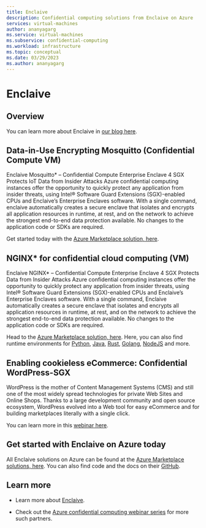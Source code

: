 ```yaml
---
title: Enclaive
description: Confidential computing solutions from Enclaive on Azure
services: virtual-machines
author: ananyagarg
ms.service: virtual-machines
ms.subservice: confidential-computing
ms.workload: infrastructure
ms.topic: conceptual
ms.date: 03/29/2023
ms.author: ananyagarg
---
```


# Enclaive

## Overview


You can learn more about Enclaive in [our blog here](https://techcommunity.microsoft.com/t5/azure-confidential-computing/enclaive-s-the-base-developing-confidential-cloud-applications/ba-p/3658799).

## Data-in-Use Encrypting Mosquitto (Confidential Compute VM)
Enclaive Mosquitto* – Confidential Compute Enterprise Enclave 4 SGX Protects IoT Data from Insider Attacks Azure confidential computing instances offer the opportunity to quickly protect any application from insider threats, using Intel® Software Guard Extensions (SGX)-enabled CPUs and Enclaive’s Enterprise Enclaves software. With a single command, enclaive automatically creates a secure enclave that isolates and encrypts all application resources in runtime, at rest, and on the network to achieve the strongest end-to-end data protection available. No changes to the application code or SDKs are required.

Get started today with the [Azure Marketplace solution, here](https://azuremarketplace.microsoft.com/en-us/marketplace/apps/enclaivegmbh1643578052639.vm-mosquitto-sgx?tab=Overview).

## NGINX* for confidential cloud computing (VM)
Enclaive NGINX* – Confidential Compute Enterprise Enclave 4 SGX Protects Data from Insider Attacks Azure confidential computing instances offer the opportunity to quickly protect any application from insider threats, using Intel® Software Guard Extensions (SGX)-enabled CPUs and Enclaive’s Enterprise Enclaves software. With a single command, Enclaive automatically creates a secure enclave that isolates and encrypts all application resources in runtime, at rest, and on the network to achieve the strongest end-to-end data protection available. No changes to the application code or SDKs are required. 

Head to the [Azure Marketplace solution, here](https://azuremarketplace.microsoft.com/en-us/marketplace/apps/enclaivegmbh1643578052639.vm-nginx-sgx?tab=Overview). Here, you can also find runtime environments for [Python](https://azuremarketplace.microsoft.com/en-us/marketplace/apps/enclaivegmbh1643578052639.vm-python-sgx?tab=Overview), [Java](https://azuremarketplace.microsoft.com/en-us/marketplace/apps/enclaivegmbh1643578052639.vm-java-sgx?tab=Overview), [Rust](https://azuremarketplace.microsoft.com/en-us/marketplace/apps/enclaivegmbh1643578052639.vm-rust-sgx?tab=Overview), [Golang](https://azuremarketplace.microsoft.com/en-us/marketplace/apps/enclaivegmbh1643578052639.vm-go-sgx?tab=Overview), [NodeJS](https://azuremarketplace.microsoft.com/en-us/marketplace/apps/enclaivegmbh1643578052639.vm-nodejs-sgx?tab=Overview) and more.

## Enabling cookieless eCommerce: Confidential WordPress-SGX
WordPress is the mother of Content Management Systems (CMS) and still one of the most widely spread technologies for private Web Sites and Online Shops. Thanks to a large development community and open source ecosystem, WordPress evolved into a Web tool for easy eCommerce and for building marketplaces literally with a single click.

You can learn more in this [webinar here](https://vshow.on24.com/vshow/Azure_Confidential/#exhibits/enclaive_GmbH).

## Get started with Enclaive on Azure today

All Enclaive solutions on Azure can be found at the  [Azure Marketplace solutions, here](https://azuremarketplace.microsoft.com/en-us/marketplace/apps/edgelesssystems.edb?tab=Overview). You can also find code and the docs on their [GitHub](https://github.com/enclaive).

## Learn more

- Learn more about [Enclaive](https://enclaive.io/).

- Check out the [Azure confidential computing webinar series](https://vshow.on24.com/vshow/Azure_Confidential/exhibits/Home) for more such partners.
